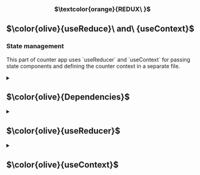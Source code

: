 <h3 align="center"> $\textcolor{orange}{REDUX\ }$
</h3>

## $\color{olive}{useReduce}\ and\ {useContext}$

### State management

<p>
This part of counter app uses `useReducer` and `useContext` for passing state components and defining the counter context in a separate file.
</p>

<details>
<summary>

## $\color{olive}{Dependencies}$

  </summary>

```
  "npx create-react-app counterapp"
```

and

```
"npm install redux"
```

</details>

<details>
<summary>

## $\color{olive}{useReducer}$

 </summary>

- Implement the counter state management using a Redux-like state management mechanism provided by React's built-in `useReducer` hook.

\*\* This part is a continue initial introduction of `useReducer` form `part6d` after `Exercise6.20`.

</details>

<details>
<summary>

## $\color{olive}{useContext}$

 </summary>

- The hook useReducer provides a mechanism to create a state for an application. The parameter for creating a state is the reducer function that handles state changes, and the initial value of the state:

- const [counter, counterDispatch] = useReducer(counterReducer, 0)
  The reducer function that handles state changes is similar to Redux's reducers, i.e. the function gets as parameters the current state and the action that changes the state. The function returns the new state updated based on the type and possible contents of the action:

- Context defining the value and functionality of the counter is available to all components of the application.

- React query message hooks `https://tanstack.com/query/latest/docs/react/guides/mutations?from=reactQueryV3&original=https%3A%2F%2Ftanstack.com%2Fquery%2Fv3%2Fdocs%2Fguides%2Fmutations`

</details>
